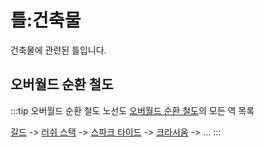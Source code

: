# 틀:건축물

건축물에 관련된 틀입니다.

## 오버월드 순환 철도
<!-- tag_source_open:copy:overworld_circular_rail -->
:::tip 오버월드 순환 철도 노선도
[오버월드 순환 철도](../buildings/overworld_circular_railway.md)의 모든 역 목록

[길드](../buildings/ocr_the_guild.md) -> [러쉬 스택](../buildings/ocr_lush_stack.md) -> [스파크 타이드](../buildings/ocr_spark_tide.md) -> [크라시움](../buildings/ocr_cratium.md) -> ...
:::
<!-- tag_close -->